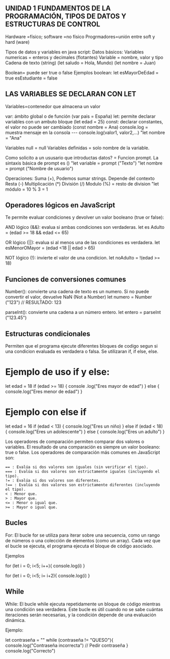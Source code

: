  ## UNIDAD 1 FUNDAMENTOS DE LA PROGRAMACIÓN, TIPOS DE DATOS Y ESTRUCTURAS DE CONTROL

Hardware =físico; software =no físico
Progrmadores=unión entre soft y hard (ware)

Tipos de datos y variables en java script:
Datos básicos:
Variables numericas = enteros y decimales (flotantes)
Variable = nombre, valor y tipo
Cadena de texto (string) (let saludo = Hola, Mundo)
                         (let nombre = Juan)

Boolean= puede ser true o false 
Ejemplos boolean: let esMayorDeEdad = true
                      esEstudiante = false

## LAS VARIABLES SE DECLARAN CON LET

Variables=contenedor que almacena un valor

var: ámbito global o de función (var pais = España)
let: permite declarar variables con un ambuto bloque (let edad = 25)
const: declarar constantes, el valor no puede ser cambiado
(const nombre = Ana)
console.log = muestra mensaje en la consola --- console.log(valor1, valor2,...)
"let nombre = "Ana"

Variables null = null
Variables definidas = solo nombre de la variable.

Como solicito a un ususario que introductas datos? = Funcion prompt.
La sintaxis básica de prompt es ()
"let variable = prompt ("Texto")
"let nombre = prompt ("Nombre de usuario")

Operaciones:
Suma (+), Podemos sumar strings. Depende del contexto
Resta (-)
Multiplicación (*)
División (/)
Modulo (%) = resto de division "let módulo = 10 % 3 = 1 

## Operadores lógicos en JavaScript

Te permite evaluar condiciones y devolver un valor booleano (true or false):

AND lógico (&&): evalua si ambas condiciones son verdaderas.
let es Adulto = (edad >= 18 && edad <= 65)

OR lógico (||): evalua si al menos una de las condiciones es verdadera.
let esMenorOMayor = (edad <18 || edad > 65)

NOT lógico (!): invierte el valor de una condicion.
let noAdulto = !(edad >= 18)

## Funciones de conversiones comunes

Number(): convierte una cadena de texto es un numero. Si no puede convertir el valor, devuelve NaN (Not a Number)
let numero = Number ("123") // RESULTADO: 123

parseInt(): convierte una cadena a un número entero.
let entero = parseInt ("123.45")

## Estructuras condicionales

Permiten que el programa ejecute diferentes bloques de codigo segun si una condicion evaluada es verdadera o falsa. Se utilizaran if, if else, else.

# Ejemplo de uso if y else:

let edad = 18
if (edad >= 18) {
    console .log("Eres mayor de edad")
} else {
    console.log("Eres menor de edad")
}

# Ejemplo con else if

let edad = 16
if (edad < 13) {
    console.log("Eres un niño)
} else if (edad < 18) {
    console.log("Eres un adolescente")
} else {
    console.log("Eres un adulto")
}

Los operadores de comparación permiten comparar dos valores o variables. El resultado de una comparación es siempre un valor booleano: true o false. Los operadores de comparación más comunes en JavaScript son:

    == : Evalúa si dos valores son iguales (sin verificar el tipo).
    === : Evalúa si dos valores son estrictamente iguales (incluyendo el tipo).
    != : Evalúa si dos valores son diferentes.
    !== : Evalúa si dos valores son estrictamente diferentes (incluyendo el tipo).
    < : Menor que.
    > : Mayor que.
    <= : Menor o igual que.
    >= : Mayor o igual que.

## Bucles 

For: El bucle for se utiliza para iterar sobre una secuencia, como un rango de números o una colección de elementos (como un array). Cada vez que el bucle se ejecuta, el programa ejecuta el bloque de código asociado.

Ejemplos

for (let i = 0; i<5; i++){
    console.log(i)
}

for (let i = 0; i<5; i= i+2){
    console.log(i)
}

<script>
    for (let i = 0; i < 5; i++) {
        console.log(i)
    }
    
</script>

## While

While: El bucle while ejecuta repetidamente un bloque de código mientras una condición sea verdadera. Este bucle es útil cuando no se sabe cuántas iteraciones serán necesarias, y la condición depende de una evaluación dinámica.

Ejemplo:

let contraseña = ""
while (contraseña != "QUESO"){
    console.log("Contraseña incorrecta")
    // Pedir contraseña
}
console.log("Correcto")

<script>
    let contrasenia = prompt("Introduce la contaseña")
    const NUMEROINTENTOS = 5
    let contraseniaEncontrada = false
    const CONTRASENIAAVERIGUAR = "QUESO"
    let intento = 0

    for (let i = 0; i < NUMEROINTENTOS && !contraseniaEncontrada; i++) {
        intento = i + 1
        if (contrasenia == CONTRASENIAAVERIGUAR) {
            contraseniaEncontrada = true
        }
        else {
            console.log("Contraseña incorrecta: Intento " + intento );
            contrasenia = prompt("Introduce la contaseña")
        }
    }

    if (!contraseniaEncontrada) {
        console.log("No has averiguado la contraseña en " + NUMEROINTENTOS + " intentos");
    } else {
        console.log("Correcto. Has averiguado la contraseña en " + intento + " intentos.");

    }



</script>